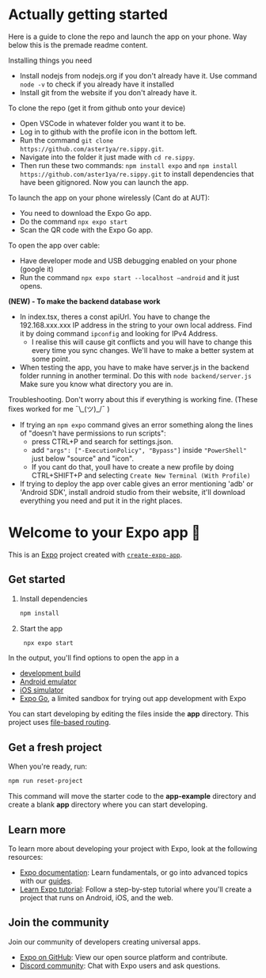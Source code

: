 # Actually getting started

Here is a guide to clone the repo and launch the app on your phone. Way below this is the premade readme content.

Installing things you need
- Install nodejs from nodejs.org if you don't already have it. Use command `node -v` to check if you already have it installed
- Install git from the website if you don't already have it.

To clone the repo (get it from github onto your device)
- Open VSCode in whatever folder you want it to be.
- Log in to github with the profile icon in the bottom left.
- Run the command `git clone https://github.com/aster1ya/re.sippy.git`.
- Navigate into the folder it just made with `cd re.sippy`.
- Then run these two commands: `npm install expo` and `npm install https://github.com/aster1ya/re.sippy.git` to install dependencies that have been gitignored. Now you can launch the app. 

To launch the app on your phone wirelessly (Cant do at AUT):
- You need to download the Expo Go app.
- Do the command `npx expo start`
- Scan the QR code with the Expo Go app.

To open the app over cable:
- Have developer mode and USB debugging enabled on your phone (google it)
- Run the command `npx expo start --localhost –android` and it just opens.

**(NEW) - To make the backend database work**
- In index.tsx, theres a const apiUrl. You have to change the 192.168.xxx.xxx IP address in the string to your own local address. Find it by doing command `ipconfig` and looking for IPv4 Address.
   - I realise this will cause git conflicts and you will have to change this every time you sync changes. We'll have to make a better system at some point.
- When testing the app, you have to make have server.js in the backend folder running in another terminal. Do this with `node backend/server.js` Make sure you know what directory you are in.

Troubleshooting. Don't worry about this if everything is working fine. (These fixes worked for me ¯\\\_(ツ)\_/¯ )
- If trying an `npm expo` command gives an error something along the lines of "doesn't have permissions to run scripts":
   - press CTRL+P and search for settings.json.
   - add `"args": ["-ExecutionPolicy", "Bypass"]` inside `"PowerShell"` just below "source" and "icon". 
   - If you cant do that, youll have to create a new profile by doing CTRL+SHIFT+P and selecting `Create New Terminal (With Profile)` 
- If trying to deploy the app over cable gives an error mentioning 'adb' or 'Android SDK', install android studio from their website, it'll download everything you need and put it in the right places.



# Welcome to your Expo app 👋

This is an [Expo](https://expo.dev) project created with [`create-expo-app`](https://www.npmjs.com/package/create-expo-app).

## Get started

1. Install dependencies

   ```bash
   npm install
   ```

2. Start the app

   ```bash
    npx expo start
   ```

In the output, you'll find options to open the app in a

- [development build](https://docs.expo.dev/develop/development-builds/introduction/)
- [Android emulator](https://docs.expo.dev/workflow/android-studio-emulator/)
- [iOS simulator](https://docs.expo.dev/workflow/ios-simulator/)
- [Expo Go](https://expo.dev/go), a limited sandbox for trying out app development with Expo

You can start developing by editing the files inside the **app** directory. This project uses [file-based routing](https://docs.expo.dev/router/introduction).

## Get a fresh project

When you're ready, run:

```bash
npm run reset-project
```

This command will move the starter code to the **app-example** directory and create a blank **app** directory where you can start developing.

## Learn more

To learn more about developing your project with Expo, look at the following resources:

- [Expo documentation](https://docs.expo.dev/): Learn fundamentals, or go into advanced topics with our [guides](https://docs.expo.dev/guides).
- [Learn Expo tutorial](https://docs.expo.dev/tutorial/introduction/): Follow a step-by-step tutorial where you'll create a project that runs on Android, iOS, and the web.

## Join the community

Join our community of developers creating universal apps.

- [Expo on GitHub](https://github.com/expo/expo): View our open source platform and contribute.
- [Discord community](https://chat.expo.dev): Chat with Expo users and ask questions.

